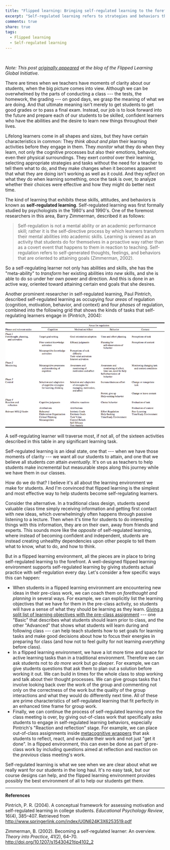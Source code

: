 ```yaml
---
title: "Flipped learning: Bringing self-regulated learning to the forefront"
excerpt: "Self-regulated learning refers to strategies and behaviors that support independent student learning throughout the lifespan. Flipped learning can be an excellent way to facilitate this. (Previously posted at the Flipped Learning Global Network blog.)"
comments: true
share: true
tags:
  - Flipped learning
  - Self-regulated learning
---
```


<img src="{{ site.url }}{{ site.baseurl }}/assets/images/people-woman-coffee-meeting.jpg" alt="" class="full">


_Note: This post [originally appeared](http://flglobal.org/how-flipping-helps-students-become-self-regulated-learners/) at the blog of the Flipped Learning Global Initiative._

There are times when we teachers have moments of clarity about our students, when the big picture comes into view. Although we can be overwhelmed by the parts of conducting a class --- the tests, the homework, the grading --- on good days, we grasp the meaning of what we are doing. And that ultimate meaning isn't merely to get students to get good grades or to pass a final exam. Instead, our job is to look forward into the future and prepare each of our students to be skilled, confident learners who have the abilities and the desire to learn new things throughout their lives.

Lifelong learners come in all shapes and sizes, but they have certain characteristics in common: They _think about and plan_ their learning activities before they engage in them. They _monitor_ what they do when they learn, not only the cognitive processes but also their emotions, behavior, even their physical surroundings. They exert _control_ over their learning, selecting appropriate strategies and tasks without the need for a teacher to tell them what to do, and they make changes when it becomes apparent that what they are doing isn't working as well as it could. And they _reflect_ on what they do when learning something, once the task is over, to analyze whether their choices were effective and how they might do better next time.

The kind of learning that exhibits these skills, attitudes, and behaviors is known as __self-regulated learning__. Self-regulated learning was first formally studied by psychologists in the 1980's and 1990's. One of the foremost researchers in this area, Barry Zimmerman, described it as follows:

>Self-regulation is not a mental ability or an academic performance skill; rather it is the self-directive process by which learners transform their mental abilities into academic skills. Learning is viewed as an activity that students do for themselves in a proactive way rather than as a covert event that happens to them in reaction to teaching. Self-regulation refers to self-generated thoughts, feelings, and behaviors that are oriented to attaining goals (Zimmerman, 2002).

So a self-regulating learner not only has abilities and skills, she has the "meta-ability" to _transform_ her existing abilities into _new_ skills, and she is able to do so under her own power and direction. And this is done in an active way, oriented toward attaining certain end goals that she desires.

Another prominent researcher in self-regulated learning, Paul Pintrich, described self-regulated learning as occupying four _areas_ of regulation (cognition, motivation, behavior, and context) and four _phases_ of regulation, combined into the following grid that shows the kinds of tasks that self-regulating learners engage in (Pintrich, 2004):

![Pintrich stages of SRL](/assets/images/pintrichtable.png)

A self-regulating learner will traverse most, if not all, of the sixteen activities described in this table in any significant learning task.

Self-regulated learning is an ideal state, one that --- when we have those moments of clarity --- we want all our students to attain, and one that we believe all students _can_ attain _eventually_. It's on us as teachers to help students make incremental but measurable steps along this journey while we have them in our classes.

How do we do that? I believe it's all about the learning environment we make for students. And I'm convinced that flipped learning is the simplest and most effective way to help students become self-regulating learners.

Consider the alternative. In a traditional class design, students spend valuable class time simply receiving information and getting first contact with new ideas, which overwhelmingly often happens through passive listening to a lecture. Then when it's time for students to do interesting things with this information, they are on their own, away from friends and experts. This sounds more like the _opposite_ of self-regulated learning, where instead of becoming confident and independent, students are instead creating unhealthy dependencies upon other people to tell them what to know, what to do, and how to think.

But in a flipped learning environment, all the pieces are in place to bring self-regulated learning to the forefront. A well-designed flipped learning environment supports self-regulated learning by giving students actual practice with self-regulation every day. Let's consider a few specific ways this can happen:

+ When students in a flipped learning environment are encountering new ideas in their pre-class work, we can coach them on _forethought and planning_ in several ways. For example, we can explicitly list the learning objectives that we have for them in the pre-class activity, so students will have a sense of what they should be learning as they learn. [Giving a split list of learning objectives with the pre-class assignment](http://www.chronicle.com/blognetwork/castingoutnines/2014/03/05/creating-learning-objectives-flipped-classroom-style/) --- one "Basic" that describes what students should learn prior to class, and the other "Advanced" that shows what students will learn during and following class --- can help teach students how to set goals for learning tasks and make good decisions about how to focus their energies in preparing for class (and how not to feel guilty for not learning _everything_ before class).
+ In a flipped learning environment, we have a lot more time and space for active learning tasks than in a traditional environment. Therefore we can ask students not to _do more work_ but _go deeper_. For example, we can give students questions that ask them to plan out a solution before working it out. We can build in times for the whole class to stop working and talk about their thought processes. We can give groups tasks tha t involve looking back over the work of the group and commenting not only on the correctness of the work but the quality of the group interactions and what they would do differently next time. All of these are prime characteristics of self-regulated learning that fit perfectly in an enhanced time frame for group work.
+ Finally, we can continue the process of self-regulated learning once the class meeting is over, by giving out-of-class work that specifically asks students to engage in self-regulated learning behaviors, especially Pintrich's "Reaction and reflection" stage. For example, we can place out-of-class assignments inside [metacognitive wrappers](http://josebowen.com/cognitive-wrappers-using-metacognition-and-reflection-to-improve-learning/) that ask students to reflect, react, and evaluate their work and not just "get it done". In a flipped environment, this can even be done as part of pre-class work by including questions aimed at reflection and reaction on the _previous_ class meeting's work.

Self-regulated learning is what we see when we are clear about what we really want for our students in the long haul. It's no easy task, but our course designs can help, and the flipped learning environment provides possibly the best environment of all to help our students get there.



-----

__References__

Pintrich, P. R. (2004). A conceptual framework for assessing motivation and self-regulated learning in college students. _Educational Psychology Review_, 16(4), 385–407. Retrieved from http://www.springerlink.com/index/U0N624K3X6253519.pdf

Zimmerman, B. (2002). Becoming a self-regulated learner: An overview. _Theory into Practice_, 41(2), 64–70. http://doi.org/10.1207/s15430421tip4102_2
